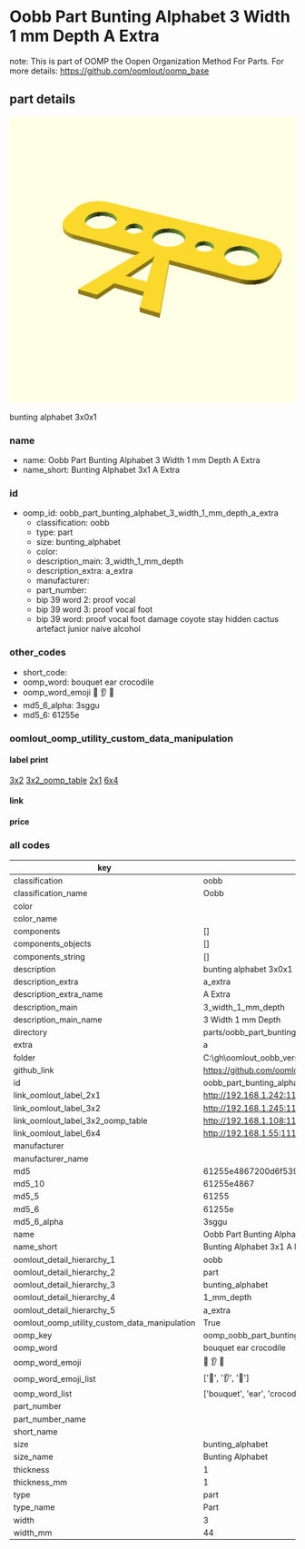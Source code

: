 # Oobb Part Bunting Alphabet 3 Width 1 mm Depth A Extra  

note: This is part of OOMP the Oopen Organization Method For Parts. For more details: https://github.com/oomlout/oomp_base

##  part details
  

[![](3dpr.png)](3dpr.png)

bunting alphabet 3x0x1



### name
* name: Oobb Part Bunting Alphabet 3 Width 1 mm Depth A Extra
* name_short: Bunting Alphabet 3x1 A Extra
### id
* oomp_id: oobb_part_bunting_alphabet_3_width_1_mm_depth_a_extra
  * classification: oobb
  * type: part
  * size: bunting_alphabet
  * color: 
  * description_main: 3_width_1_mm_depth
  * description_extra: a_extra
  * manufacturer: 
  * part_number: 
  * bip 39 word 2: proof vocal
  * bip 39 word 3: proof vocal foot
  * bip 39 word: proof vocal foot damage coyote stay hidden cactus artefact junior naive alcohol

### other_codes
* short_code: 
* oomp_word: bouquet ear crocodile
* oomp_word_emoji :bouquet: :ear: :crocodile:
* md5_6_alpha: 3sggu
* md5_6: 61255e






### oomlout_oomp_utility_custom_data_manipulation
#### label print
[3x2](http://192.168.1.245:1112/?label=oomp%203sggu)
[3x2_oomp_table](http://192.168.1.108:1112/?label=oomp%203sggu)
[2x1](http://192.168.1.242:1112/?label=oomp%203sggu)
[6x4](http://192.168.1.55:1112/?label=oomp%203sggu)    

#### link

                              

#### price







### all codes 
| key | value |  
| --- | --- |  
| classification | oobb |  
| classification_name | Oobb |  
| color |  |  
| color_name |  |  
| components | [] |  
| components_objects | [] |  
| components_string | [] |  
| description | bunting alphabet 3x0x1 |  
| description_extra | a_extra |  
| description_extra_name | A Extra |  
| description_main | 3_width_1_mm_depth |  
| description_main_name | 3 Width 1 mm Depth |  
| directory | parts/oobb_part_bunting_alphabet_3_width_1_mm_depth_a_extra |  
| extra | a |  
| folder | C:\gh\oomlout_oobb_version_4_generated_parts\things\oobb_part_bunting_alphabet_3_width_1_mm_depth_a_extra |  
| github_link | https://github.com/oomlout/oomlout_oomp_part_src/tree/main/parts/oobb_part_bunting_alphabet_3_width_1_mm_depth_a_extra |  
| id | oobb_part_bunting_alphabet_3_width_1_mm_depth_a_extra |  
| link_oomlout_label_2x1 | http://192.168.1.242:1112/?label=oomp%203sggu |  
| link_oomlout_label_3x2 | http://192.168.1.245:1112/?label=oomp%203sggu |  
| link_oomlout_label_3x2_oomp_table | http://192.168.1.108:1112/?label=oomp%203sggu |  
| link_oomlout_label_6x4 | http://192.168.1.55:1112/?label=oomp%203sggu |  
| manufacturer |  |  
| manufacturer_name |  |  
| md5 | 61255e4867200d6f5398d370b5fd5562 |  
| md5_10 | 61255e4867 |  
| md5_5 | 61255 |  
| md5_6 | 61255e |  
| md5_6_alpha | 3sggu |  
| name | Oobb Part Bunting Alphabet 3 Width 1 mm Depth A Extra |  
| name_short | Bunting Alphabet 3x1 A Extra |  
| oomlout_detail_hierarchy_1 | oobb |  
| oomlout_detail_hierarchy_2 | part |  
| oomlout_detail_hierarchy_3 | bunting_alphabet |  
| oomlout_detail_hierarchy_4 | 1_mm_depth |  
| oomlout_detail_hierarchy_5 | a_extra |  
| oomlout_oomp_utility_custom_data_manipulation | True |  
| oomp_key | oomp_oobb_part_bunting_alphabet_3_width_1_mm_depth_a_extra |  
| oomp_word | bouquet ear crocodile |  
| oomp_word_emoji | :bouquet: :ear: :crocodile: |  
| oomp_word_emoji_list | [':bouquet:', ':ear:', ':crocodile:'] |  
| oomp_word_list | ['bouquet', 'ear', 'crocodile'] |  
| part_number |  |  
| part_number_name |  |  
| short_name |  |  
| size | bunting_alphabet |  
| size_name | Bunting Alphabet |  
| thickness | 1 |  
| thickness_mm | 1 |  
| type | part |  
| type_name | Part |  
| width | 3 |  
| width_mm | 44 |  
